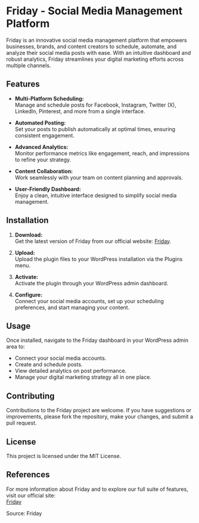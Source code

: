 # Friday - Social Media Management Platform

Friday is an innovative social media management platform that empowers businesses, brands, and content creators to schedule, automate, and analyze their social media posts with ease. With an intuitive dashboard and robust analytics, Friday streamlines your digital marketing efforts across multiple channels.

## Features

- **Multi-Platform Scheduling:**  
  Manage and schedule posts for Facebook, Instagram, Twitter (X), LinkedIn, Pinterest, and more from a single interface.

- **Automated Posting:**  
  Set your posts to publish automatically at optimal times, ensuring consistent engagement.

- **Advanced Analytics:**  
  Monitor performance metrics like engagement, reach, and impressions to refine your strategy.

- **Content Collaboration:**  
  Work seamlessly with your team on content planning and approvals.

- **User-Friendly Dashboard:**  
  Enjoy a clean, intuitive interface designed to simplify social media management.

## Installation

1. **Download:**  
   Get the latest version of Friday from our official website: [Friday](https://friday.is/).

2. **Upload:**  
   Upload the plugin files to your WordPress installation via the Plugins menu.

3. **Activate:**  
   Activate the plugin through your WordPress admin dashboard.

4. **Configure:**  
   Connect your social media accounts, set up your scheduling preferences, and start managing your content.

## Usage

Once installed, navigate to the Friday dashboard in your WordPress admin area to:

- Connect your social media accounts.
- Create and schedule posts.
- View detailed analytics on post performance.
- Manage your digital marketing strategy all in one place.

## Contributing

Contributions to the Friday project are welcome. If you have suggestions or improvements, please fork the repository, make your changes, and submit a pull request.

## License

This project is licensed under the MIT License.

## References

For more information about Friday and to explore our full suite of features, visit our official site:  
[Friday](https://friday.is/)

Source: Friday
